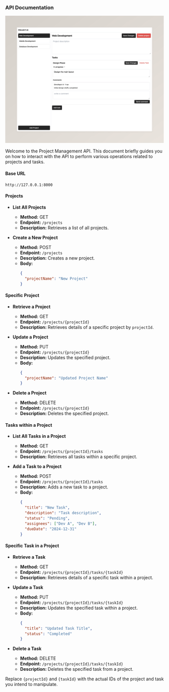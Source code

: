 ### API Documentation

![alt text](example.png)

Welcome to the Project Management API. This document briefly guides you on how to interact with the API to perform various operations related to projects and tasks.

#### Base URL

```
http://127.0.0.1:8000
```

#### Projects

- **List All Projects**

  - **Method:** GET
  - **Endpoint:** `/projects`
  - **Description:** Retrieves a list of all projects.

- **Create a New Project**
  - **Method:** POST
  - **Endpoint:** `/projects`
  - **Description:** Creates a new project.
  - **Body:**
    ```json
    {
      "projectName": "New Project"
    }
    ```

#### Specific Project

- **Retrieve a Project**

  - **Method:** GET
  - **Endpoint:** `/projects/{projectId}`
  - **Description:** Retrieves details of a specific project by `projectId`.

- **Update a Project**

  - **Method:** PUT
  - **Endpoint:** `/projects/{projectId}`
  - **Description:** Updates the specified project.
  - **Body:**
    ```json
    {
      "projectName": "Updated Project Name"
    }
    ```

- **Delete a Project**
  - **Method:** DELETE
  - **Endpoint:** `/projects/{projectId}`
  - **Description:** Deletes the specified project.

#### Tasks within a Project

- **List All Tasks in a Project**

  - **Method:** GET
  - **Endpoint:** `/projects/{projectId}/tasks`
  - **Description:** Retrieves all tasks within a specific project.

- **Add a Task to a Project**
  - **Method:** POST
  - **Endpoint:** `/projects/{projectId}/tasks`
  - **Description:** Adds a new task to a project.
  - **Body:**
    ```json
    {
      "title": "New Task",
      "description": "Task description",
      "status": "Pending",
      "assignees": ["Dev A", "Dev B"],
      "dueDate": "2024-12-31"
    }
    ```

#### Specific Task in a Project

- **Retrieve a Task**

  - **Method:** GET
  - **Endpoint:** `/projects/{projectId}/tasks/{taskId}`
  - **Description:** Retrieves details of a specific task within a project.

- **Update a Task**

  - **Method:** PUT
  - **Endpoint:** `/projects/{projectId}/tasks/{taskId}`
  - **Description:** Updates the specified task within a project.
  - **Body:**
    ```json
    {
      "title": "Updated Task Title",
      "status": "Completed"
    }
    ```

- **Delete a Task**
  - **Method:** DELETE
  - **Endpoint:** `/projects/{projectId}/tasks/{taskId}`
  - **Description:** Deletes the specified task from a project.

Replace `{projectId}` and `{taskId}` with the actual IDs of the project and task you intend to manipulate.
